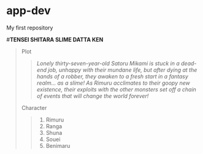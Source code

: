 # app-dev
My first repository


#**TENSEI SHITARA SLIME DATTA KEN**

>Plot
>
>>*Lonely thirty-seven-year-old Satoru Mikami is stuck in a dead-end job, unhappy with their mundane life, but after dying at the hands of a robber, they awaken to a fresh start in a fantasy realm... as a slime! As Rimuru acclimates to their goopy new existence, their exploits with the other monsters set off a chain of events that will change the world forever!*
>
>Character
>
>>1. Rimuru
>>2. Ranga
>>3. Shuna
>>4. Souei
>>5. Benimaru

